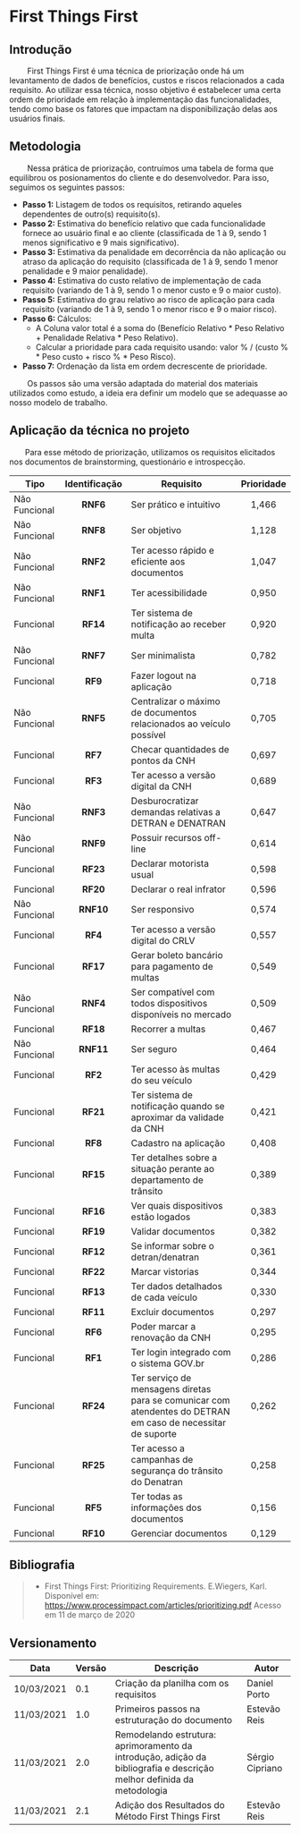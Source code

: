 # First Things First

## Introdução

&emsp;&emsp; First Things First é uma técnica de priorização onde há um levantamento de dados de benefícios, custos e riscos relacionados a cada requisito. Ao utilizar essa técnica, nosso objetivo é estabelecer uma certa ordem de prioridade em relação à implementação das funcionalidades, tendo como base os fatores que impactam na disponibilização delas aos usuários finais.

## Metodologia

&emsp;&emsp; Nessa prática de priorização, contruímos uma tabela de forma que equilibrou os posionamentos do cliente e do desenvolvedor. Para isso, seguimos os seguintes passos:

- __Passo 1:__ Listagem de todos os requisitos, retirando aqueles dependentes de outro(s) requisito(s).
- __Passo 2:__ Estimativa do benefício relativo que cada funcionalidade fornece ao usuário final e ao cliente (classificada de 1 à 9, sendo 1 menos significativo e 9 mais significativo).
- __Passo 3:__ Estimativa da penalidade em decorrência da não aplicação ou atraso da aplicação do requisito (classificada de 1 à 9, sendo 1 menor penalidade e 9 maior penalidade). 
- __Passo 4:__ Estimativa do custo relativo de implementação de cada requisito (variando de 1 à 9, sendo 1 o menor custo e 9 o maior custo).
- __Passo 5:__ Estimativa do grau relativo ao risco de aplicação para cada requisito (variando de 1 à 9, sendo 1 o menor risco e 9 o maior risco).
- __Passo 6:__ Cálculos:
    - A Coluna valor total é a soma do (Benefício Relativo * Peso Relativo + Penalidade Relativa * Peso Relativo).
    - Calcular a prioridade para cada requisito usando: valor % / (custo % * Peso custo + risco % * Peso Risco).
- __Passo 7:__ Ordenação da lista em ordem decrescente de prioridade.

&emsp;&emsp; Os passos são uma versão adaptada do material dos materiais utilizados como estudo, a ideia era definir um modelo que se adequasse ao nosso modelo de trabalho. 

## Aplicação da técnica no projeto

&emsp;&emsp;Para esse método de priorização, utilizamos os requisitos elicitados nos documentos de brainstorming, questionário e introspecção.

|Tipo|Identificação|Requisito|Prioridade|
|--|:-:|--|:-:|
|Não Funcional| **RNF6** | Ser prático e intuitivo |1,466|
|Não Funcional| **RNF8** | Ser objetivo | 1,128 |
|Não Funcional| **RNF2** | Ter acesso rápido e eficiente aos documentos | 1,047 |
|Não Funcional| **RNF1** | Ter acessibilidade | 0,950 |
|Funcional    | **RF14** | Ter sistema de notificação ao receber multa | 0,920 |
|Não Funcional| **RNF7** | Ser minimalista | 0,782 |
|Funcional    | **RF9** | Fazer logout na aplicação | 0,718 |
|Não Funcional| **RNF5** | Centralizar o máximo de documentos relacionados ao veículo possível | 0,705 |
|Funcional    | **RF7** | Checar quantidades de pontos da CNH | 0,697 |
|Funcional    | **RF3** | Ter acesso a versão digital da CNH | 0,689|
|Não Funcional| **RNF3** | Desburocratizar demandas relativas a DETRAN e DENATRAN | 0,647 |
|Não Funcional| **RNF9** | Possuir recursos off-line | 0,614 |
|Funcional    | **RF23** | Declarar motorista usual | 0,598  |
|Funcional    | **RF20** | Declarar o real infrator | 0,596  |
|Não Funcional| **RNF10** | Ser responsivo | 0,574 |
|Funcional    | **RF4** | Ter acesso a versão digital do CRLV | 0,557 |
|Funcional    | **RF17** | Gerar boleto bancário para pagamento de multas | 0,549|
|Não Funcional| **RNF4** | Ser compatível com todos dispositivos disponíveis no mercado | 0,509 |
|Funcional   | **RF18** | Recorrer a multas | 0,467 |
|Não Funcional| **RNF11**	|Ser seguro	| 0,464 |
|Funcional    | **RF2** | Ter acesso às multas do seu veículo | 0,429 |
|Funcional    | **RF21** | Ter sistema de notificação quando se aproximar da validade da CNH | 0,421 |
|Funcional    | **RF8** | Cadastro na aplicação | 0,408 |
|Funcional    | **RF15** | Ter detalhes sobre a situação perante ao departamento de trânsito | 0,389 |
|Funcional    | **RF16** | Ver quais dispositivos estão logados | 0,383 |
|Funcional    | **RF19** | Validar documentos | 0,382 |
|Funcional    | **RF12** | Se informar sobre o detran/denatran | 0,361 |
|Funcional    | **RF22** | Marcar vistorias | 0,344 |
|Funcional    | **RF13** | Ter dados detalhados de cada veículo | 0,330 |
|Funcional    | **RF11** | Excluir documentos | 0,297 |
|Funcional    | **RF6** | Poder marcar a renovação da CNH | 0,295 |
|Funcional    | **RF1** | Ter login integrado com o sistema GOV.br | 0,286 |
|Funcional    | **RF24** | Ter serviço de mensagens diretas para se comunicar com atendentes do DETRAN em caso de necessitar de suporte | 0,262 |
|Funcional    | **RF25** | Ter acesso a campanhas de segurança do trânsito do Denatran | 0,258 |
|Funcional    | **RF5** | Ter todas as informações dos documentos | 0,156 |
|Funcional    | **RF10** | Gerenciar documentos | 0,129 |  


## Bibliografia

> - First Things First: Prioritizing Requirements. E.Wiegers, Karl. Disponível em: https://www.processimpact.com/articles/prioritizing.pdf Acesso em 11 de março de 2020

## Versionamento

|Data|Versão|Descrição|Autor|
|----|------|---------|-----|
|10/03/2021|0.1|Criação da planilha com os requisitos|Daniel Porto|
|11/03/2021|1.0|Primeiros passos na estruturação do documento|Estevão Reis|
|11/03/2021|2.0|Remodelando estrutura: aprimoramento da introdução, adição da bibliografia e descrição melhor definida da metodologia|Sérgio Cipriano|
|11/03/2021|2.1|Adição dos Resultados do Método First Things First|Estevão Reis|
